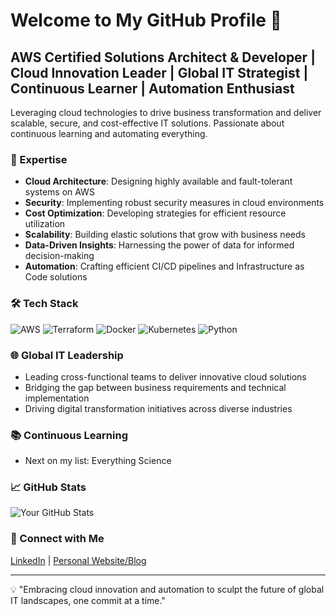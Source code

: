 # Welcome to My GitHub Profile 👋

## AWS Certified Solutions Architect & Developer | Cloud Innovation Leader | Global IT Strategist | Continuous Learner | Automation Enthusiast

Leveraging cloud technologies to drive business transformation and deliver scalable, secure, and cost-effective IT solutions. Passionate about continuous learning and automating everything.

### 🚀 Expertise

- **Cloud Architecture**: Designing highly available and fault-tolerant systems on AWS
- **Security**: Implementing robust security measures in cloud environments
- **Cost Optimization**: Developing strategies for efficient resource utilization
- **Scalability**: Building elastic solutions that grow with business needs
- **Data-Driven Insights**: Harnessing the power of data for informed decision-making
- **Automation**: Crafting efficient CI/CD pipelines and Infrastructure as Code solutions

### 🛠️ Tech Stack

![AWS](https://img.shields.io/badge/-AWS-232F3E?style=flat-square&logo=amazon-aws)
![Terraform](https://img.shields.io/badge/-Terraform-623CE4?style=flat-square&logo=terraform)
![Docker](https://img.shields.io/badge/-Docker-2496ED?style=flat-square&logo=docker)
![Kubernetes](https://img.shields.io/badge/-Kubernetes-326CE5?style=flat-square&logo=kubernetes)
![Python](https://img.shields.io/badge/-Python-3776AB?style=flat-square&logo=python)

### 🌐 Global IT Leadership

- Leading cross-functional teams to deliver innovative cloud solutions
- Bridging the gap between business requirements and technical implementation
- Driving digital transformation initiatives across diverse industries

### 📚 Continuous Learning

- Next on my list: Everything Science

### 📈 GitHub Stats

![Your GitHub Stats](https://github-readme-stats.vercel.app/api?username=yourusername&show_icons=true&theme=radical)

### 🔗 Connect with Me

[LinkedIn](https://www.linkedin.com/in/amir-malaeb/) | [Personal Website/Blog](www.amirmalaeb.com)

---

💡 "Embracing cloud innovation and automation to sculpt the future of global IT landscapes, one commit at a time."
